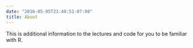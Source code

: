 ```yaml
---
date: "2016-05-05T21:48:51-07:00"
title: About
---
```


This is additional information to the lectures and code for you to be familiar with R. 
